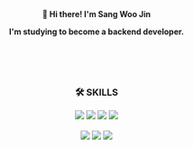 
<!-- 인사말 -->
<div align="center">
  <b>👋 Hi there! I'm Sang Woo Jin</b>
  
  <b> I'm studying to become a backend developer.</b>
</div>

<br>
<br>
<br>


<h3 align="center">🛠 SKILLS</h3>

<!-- 언어 및 기술 아이콘 -->
<div align="center">
  <img src="https://img.shields.io/badge/Java-007396?style=for-the-badge&logo=java&logoColor=white"/>
  <img src="https://img.shields.io/badge/Python-3776AB?style=for-the-badge&logo=python&logoColor=white"/>
  <img src="https://img.shields.io/badge/JavaScript-F7DF1E?style=for-the-badge&logo=javascript&logoColor=black"/>
  <img src="https://img.shields.io/badge/Spring-6DB33F?style=for-the-badge&logo=spring&logoColor=white"/>
</div>
<br>
<div align="center">
  <img src="https://img.shields.io/badge/MySQL-4479A1?style=for-the-badge&logo=mysql&logoColor=white"/>
  <img src="https://img.shields.io/badge/Git-F05032?style=for-the-badge&logo=git&logoColor=white"/>
  <img src="https://img.shields.io/badge/GitHub-181717?style=for-the-badge&logo=github&logoColor=white"/>
</div>
